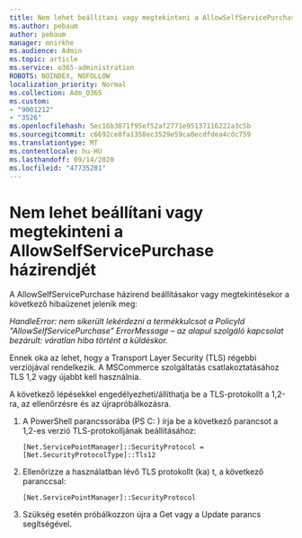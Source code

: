 ```yaml
---
title: Nem lehet beállítani vagy megtekinteni a AllowSelfServicePurchase házirendjét
ms.author: pebaum
author: pebaum
manager: mnirkhe
ms.audience: Admin
ms.topic: article
ms.service: o365-administration
ROBOTS: NOINDEX, NOFOLLOW
localization_priority: Normal
ms.collection: Adm_O365
ms.custom:
- "9001212"
- "3526"
ms.openlocfilehash: 5ec16b3071f95ef52af2771e95137116222a3c5b
ms.sourcegitcommit: c6692ce0fa1358ec3529e59ca0ecdfdea4cdc759
ms.translationtype: MT
ms.contentlocale: hu-HU
ms.lasthandoff: 09/14/2020
ms.locfileid: "47735201"
---
```

# <a name="unable-to-set-or-view-the-allowselfservicepurchase-policy"></a>Nem lehet beállítani vagy megtekinteni a AllowSelfServicePurchase házirendjét

A AllowSelfServicePurchase házirend beállításakor vagy megtekintésekor a következő hibaüzenet jelenik meg:

*HandleError: nem sikerült lekérdezni a termékkulcsot a PolicyId "AllowSelfServicePurchase" ErrorMessage – az alapul szolgáló kapcsolat bezárult: váratlan hiba történt a küldéskor.*

Ennek oka az lehet, hogy a Transport Layer Security (TLS) régebbi verziójával rendelkezik. A MSCommerce szolgáltatás csatlakoztatásához TLS 1,2 vagy újabbt kell használnia.  

A következő lépésekkel engedélyezheti/állíthatja be a TLS-protokollt a 1,2-ra, az ellenőrzésre és az újrapróbálkozásra.
 1. A PowerShell parancssorába (PS C: \) írja be a következő parancsot a 1,2-es verzió TLS-protokolljának beállításához:

    `[Net.ServicePointManager]::SecurityProtocol = [Net.SecurityProtocolType]::Tls12`

2. Ellenőrizze a használatban lévő TLS protokollt (ka) t, a következő paranccsal:

    `[Net.ServicePointManager]::SecurityProtocol` 

3. Szükség esetén próbálkozzon újra a Get vagy a Update parancs segítségével.

